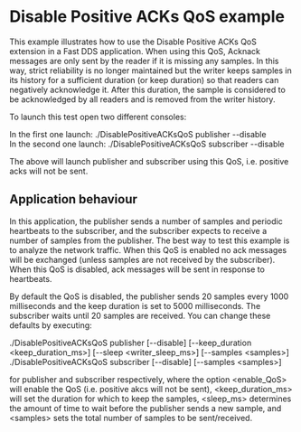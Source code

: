 # Disable Positive ACKs QoS example

This example illustrates how to use the Disable Positive ACKs QoS extension in a Fast DDS application. When using this QoS, Acknack messages are only sent by the reader if it is missing any samples. In this way, strict reliability is no longer maintained but the writer keeps samples in its history for a sufficient duration (or keep duration) so that readers can negatively acknowledge it. After this duration, the sample is considered to be acknowledged by all readers and is removed from the writer history.

To launch this test open two different consoles:

In the first one launch: ./DisablePositiveACKsQoS publisher --disable  
In the second one launch: ./DisablePositiveACKsQoS subscriber --disable

The above will launch publisher and subscriber using this QoS, i.e. positive acks will not be sent.

## Application behaviour

In this application, the publisher sends a number of samples and periodic heartbeats to the subscriber, and the subscriber expects to receive a number of samples from the publisher. The best way to test this example is to analyze the network traffic. When this QoS is enabled no ack messages will be exchanged (unless samples are not received by the subscriber). When this QoS is disabled, ack messages will be sent in response to heartbeats.

By default the QoS is disabled, the publisher sends 20 samples every 1000 milliseconds and the keep duration is set to 5000 milliseconds. The subscriber waits until 20 samples are received. You can change these defaults by executing:

./DisablePositiveACKsQoS publisher [--disable] [--keep_duration &lt;keep_duration_ms&gt;] [--sleep &lt;writer_sleep_ms&gt;] [--samples &lt;samples&gt;]  
./DisablePositiveACKsQoS subscriber [--disable] [--samples &lt;samples&gt;]

for publisher and subscriber respectively, where the option &lt;enable_QoS&gt; will enable the QoS (i.e. positive akcs will not be sent), &lt;keep_duration_ms&gt; will set the duration for which to keep the samples, &lt;sleep_ms&gt; determines the amount of time to wait before the publisher sends a new sample, and &lt;samples&gt; sets the total number of samples to be sent/received.
